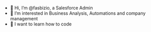 - 👋 Hi, I’m @fasbizio, a Salesforce Admin
- 👀 I’m interested in Business Analysis, Automations and company management
- 🌱 I want to learn how to code


<!---
fasbizio/fasbizio is a ✨ special ✨ repository because its `README.md` (this file) appears on your GitHub profile.
You can click the Preview link to take a look at your changes.
--->
